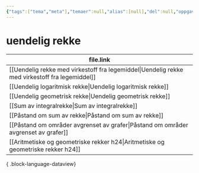 ```yaml
---
{"tags":["tema","meta"],"temaer":null,"alias":[null],"del":null,"oppgave":null,"fag":null,"eksamen":null,"dg-publish":true,"title":"uendelig rekke","date":"2023-06-01","modified":"2023-06-01","permalink":"/temaer/uendelig-rekke/","dgPassFrontmatter":true}
---
```



# uendelig rekke
| file.link                                                                                         |
| ------------------------------------------------------------------------------------------------- |
| [[Uendelig rekke med virkestoff fra legemiddel\|Uendelig rekke med virkestoff fra legemiddel]] |
| [[Uendelig logaritmisk rekke\|Uendelig logaritmisk rekke]]                                     |
| [[Uendelig geometrisk rekke\|Uendelig geometrisk rekke]]                                       |
| [[Sum av integralrekke\|Sum av integralrekke]]                                                 |
| [[Påstand om sum av rekke\|Påstand om sum av rekke]]                                           |
| [[Påstand om områder avgrenset av grafer\|Påstand om områder avgrenset av grafer]]             |
| [[Aritmetiske og geometriske rekker h24\|Aritmetiske og geometriske rekker h24]]               |

{ .block-language-dataview}
